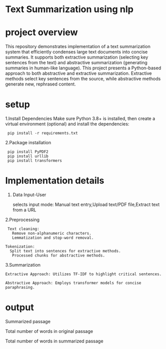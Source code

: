 #  Text Summarization using nlp
# project overview
This repository demonstrates implementation of a text summarization system that efficiently condenses large text documents into concise summaries. 
It supports both extractive summarization (selecting key sentences from the text) and abstractive summarization (generating summaries in human-like language).
This project  presents a Python-based approach to both abstractive and extractive summarization. Extractive methods select key sentences from the source, while abstractive methods generate new, rephrased content.

# setup 
1.Install Dependencies
  Make sure Python 3.8+ is installed, then create a virtual environment (optional) and install the dependencies:
  
     pip install -r requirements.txt
     
2.Package installation

     pip install PyPDF2
     pip install urllib
     pip install transformers

 # Implementation details
1. Data Input-User 

   selects input mode:
   Manual text entry,Upload text/PDF file,Extract text from a URL
   
2.Preprocessing
    
     Text cleaning:
       Remove non-alphanumeric characters.
       Lemmatization and stop-word removal.
   
    Tokenization:
      Split text into sentences for extractive methods.
       Processed chunks for abstractive methods.
       
3.Summarization

    Extractive Approach: Utilizes TF-IDF to highlight critical sentences.
    
    Abstractive Approach: Employs transformer models for concise paraphrasing.

# output
  
  Summarized passage 
  
  Total number of words in original passage
  
  Total number of words in summarized passage
  
